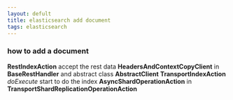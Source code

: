 ```yaml
---
layout: defult
title: elasticsearch add document 
tags: elasticsearch
---
```

### how to add a document
**RestIndexAction** accept the rest data
**HeadersAndContextCopyClient** in **BaseRestHandler**  and abstract class **AbstractClient** 
**TransportIndexAction** *doExecute* start to do the index
**AsyncShardOperationAction** in **TransportShardReplicationOperationAction**